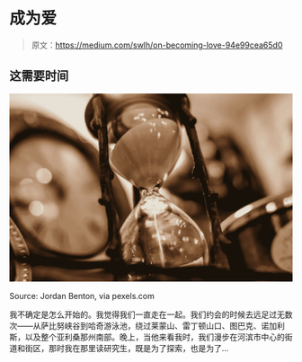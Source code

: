 # 成为爱

> 原文：<https://medium.com/swlh/on-becoming-love-94e99cea65d0>

## 这需要时间

![](img/56d3e9e5075b953892db40e3c5a3bcd2.png)

Source: Jordan Benton, via pexels.com

我不确定是怎么开始的。我觉得我们一直走在一起。我们约会的时候去远足过无数次——从萨比努峡谷到哈奇游泳池，绕过莱蒙山、雷丁顿山口、图巴克、诺加利斯，以及整个亚利桑那州南部。晚上，当他来看我时，我们漫步在河滨市中心的街道和街区，那时我在那里读研究生，既是为了探索，也是为了…